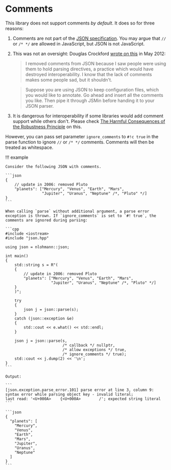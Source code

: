 # Comments

This library does not support comments *by default*. It does so for three reasons:

1. Comments are not part of the [JSON specification](https://tools.ietf.org/html/rfc8259). You may argue that `//` or `/* */` are allowed in JavaScript, but JSON is not JavaScript.
2. This was not an oversight: Douglas Crockford [wrote on this](https://plus.google.com/118095276221607585885/posts/RK8qyGVaGSr) in May 2012:

	> 	I removed comments from JSON because I saw people were using them to hold parsing directives, a practice which would have destroyed interoperability.  I know that the lack of comments makes some people sad, but it shouldn't. 

	> 	Suppose you are using JSON to keep configuration files, which you would like to annotate. Go ahead and insert all the comments you like. Then pipe it through JSMin before handing it to your JSON parser.

3. It is dangerous for interoperability if some libraries would add comment support while others don't. Please check [The Harmful Consequences of the Robustness Principle](https://tools.ietf.org/html/draft-iab-protocol-maintenance-01) on this.

However, you can pass set parameter `ignore_comments` to `#!c true` in the parse function to ignore `//` or `/* */` comments. Comments will then be treated as whitespace.

!!! example

    Consider the following JSON with comments.

    ```json
    {
        // update in 2006: removed Pluto
        "planets": ["Mercury", "Venus", "Earth", "Mars",
                    "Jupiter", "Uranus", "Neptune" /*, "Pluto" */]
    }
    ```
    
    When calling `parse` without additional argument, a parse error exception is thrown. If `ignore_comments` is set to `#! true`, the comments are ignored during parsing:

    ```cpp
    #include <iostream>
    #include "json.hpp"
    
    using json = nlohmann::json;
    
    int main()
    {
        std::string s = R"(
        {
            // update in 2006: removed Pluto
            "planets": ["Mercury", "Venus", "Earth", "Mars",
                        "Jupiter", "Uranus", "Neptune" /*, "Pluto" */]
        }
        )";
        
        try
        {
            json j = json::parse(s);
        }
        catch (json::exception &e)
        {
            std::cout << e.what() << std::endl;
        }
        
        json j = json::parse(s,
                             /* callback */ nullptr,
                             /* allow exceptions */ true,
                             /* ignore_comments */ true);
        std::cout << j.dump(2) << '\n';
    }
    ```

    Output:
    
    ```
    [json.exception.parse_error.101] parse error at line 3, column 9:
    syntax error while parsing object key - invalid literal;
    last read: '<U+000A>    {<U+000A>        /'; expected string literal
    ```
    
    ```json
    {
      "planets": [
        "Mercury",
        "Venus",
        "Earth",
        "Mars",
        "Jupiter",
        "Uranus",
        "Neptune"
      ]
    }
    ```
